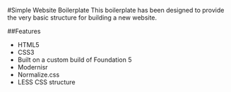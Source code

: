 #Simple Website Boilerplate
This boilerplate has been designed to provide the very basic structure for building a new website.

##Features
* HTML5
* CSS3
* Built on a custom build of Foundation 5
* Modernisr
* Normalize.css
* LESS CSS structure